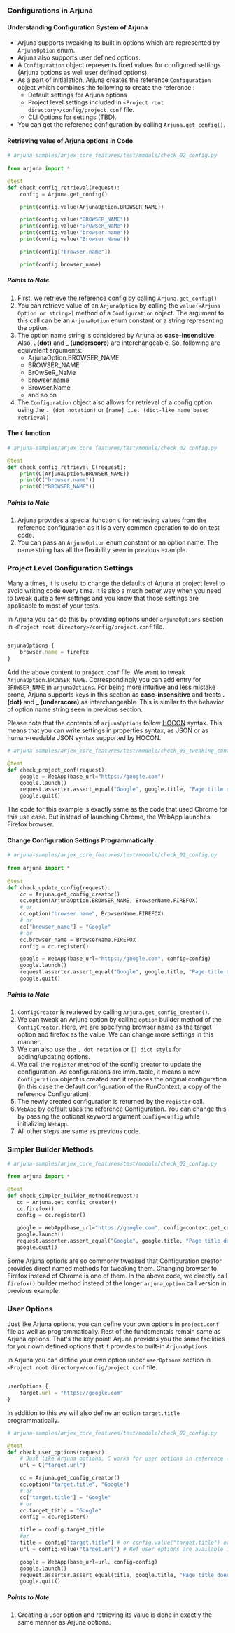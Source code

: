 ### Configurations in Arjuna

#### Understanding Configuration System of Arjuna
- Arjuna supports tweaking its built in options which are represented by `ArjunaOption` enum. 
- Arjuna also supports user defined options.
- A `Configuration` object represents fixed values for configured settings (Arjuna options as well user defined options).
- As a part of initialation, Arjuna creates the reference `Configuration` object which combines the following to create the reference :
    - Default settings for Arjuna options
    - Project level settings included in `<Project root directory>/config/project.conf` file.
    - CLI Options for settings (TBD).
- You can get the reference configuration by calling `Arjuna.get_config()`.

#### Retrieving value of Arjuna options in Code

```python
# arjuna-samples/arjex_core_features/test/module/check_02_config.py
 
from arjuna import *

@test
def check_config_retrieval(request):
    config = Arjuna.get_config()

    print(config.value(ArjunaOption.BROWSER_NAME))

    print(config.value("BROWSER_NAME"))
    print(config.value("BrOwSeR_NaMe"))
    print(config.value("browser.name"))
    print(config.value("Browser.Name"))

    print(config["browser.name"])

    print(config.browser_name)
 ```

##### Points to Note
1. First, we retrieve the reference config by calling `Arjuna.get_config()`
2. You can retrieve value of an `ArjunaOption` by calling the `value(<Arjuna Option or string>)` method of a `Configuration` object. The argument to this call can be an `ArjunaOption` enum constant or a string representing the option.
3. The option name string is considered by Arjuna as **case-insensitive**. Also, **. (dot)** and **_ (underscore)** are interchangeable. So, following are equivalent arguments:
    - ArjunaOption.BROWSER_NAME
    - BROWSER_NAME
    - BrOwSeR_NaMe
    - browser.name
    - Browser.Name
    - and so on
4. The `Configuration` object also allows for retrieval of a config option using the `. (dot notation)` or `[name] i.e. (dict-like name based retrieval)`.


#### The `C` function

```python
# arjuna-samples/arjex_core_features/test/module/check_02_config.py

@test
def check_config_retrieval_C(request):
    print(C(ArjunaOption.BROWSER_NAME))
    print(C("browser.name"))
    print(C("BROWSER_NAME"))
```

##### Points to Note
1. Arjuna provides a special function `C` for retrieving values from the reference configuration as it is a very common operation to do on test code.
2. You can pass an `ArjunaOption` enum constant or an option name. The name string has all the flexibility seen in previous example.

### Project Level Configuration Settings

Many a times, it is useful to change the defaults of Arjuna at project level to avoid writing code every time. It is also a much better way when you need to tweak quite a few settings and you know that those settings are applicable to most of your tests.

In Arjuna you can do this by providing options under `arjunaOptions` section in `<Project root directory>/config/project.conf` file.

```javascript

arjunaOptions {
    browser.name = firefox
}
```

Add the above content to `project.conf` file. We want to tweak `ArjunaOption.BROWSER_NAME`. Correspondingly you can add entry for `BROWSER_NAME` in `arjunaOptions`. For being more intuitive and less mistake prone, Arjuna supports keys in this section as **case-insensitive** and treats **. (dot)** and **_ (underscore)** as interchangeable. This is similar to the behavior of option name string seen in previous section.

Please note that the contents of `arjunaOptions` follow [HOCON](https://github.com/lightbend/config/blob/master/HOCON.md) syntax. This means that you can write settings in properties syntax, as JSON or as human-readable JSON syntax supported by HOCON.

```python
# arjuna-samples/arjex_core_features/test/module/check_03_tweaking_config.py

@test
def check_project_conf(request):
    google = WebApp(base_url="https://google.com")
    google.launch()
    request.asserter.assert_equal("Google", google.title, "Page title does not match.")
    google.quit()

```

The code for this example is exactly same as the code that used Chrome for this use case. But instead of launching Chrome, the WebApp launches Firefox browser.

#### Change Configuration Settings Programmatically
  
```python
# arjuna-samples/arjex_core_features/test/module/check_02_config.py
 
from arjuna import *
 
@test
def check_update_config(request):
    cc = Arjuna.get_config_creator()
    cc.option(ArjunaOption.BROWSER_NAME, BrowserName.FIREFOX)
    # or
    cc.option("browser.name", BrowserName.FIREFOX)
    # or
    cc["browser_name"] = "Google"
    # or
    cc.browser_name = BrowserName.FIREFOX
    config = cc.register()

    google = WebApp(base_url="https://google.com", config=config)
    google.launch()
    request.asserter.assert_equal("Google", google.title, "Page title does not match.")
    google.quit()
```
   
##### Points to Note
1. `ConfigCreator` is retrieved by calling `Arjuna.get_config_creator()`.
2. We can tweak an Arjuna option by calling `option` builder method of the `ConfigCreator`. Here, we are specifying browser name as the target option and firefox as the value. We can change more settings in this manner.  
3. We can also use the `. dot notation` or `[] dict style` for adding/updating options.
4. We call the `register` method of the config creator to update the configuration. As configurations are immutable, it means a new `Configuration` object is created and it replaces the original configuration (in this case the default configuration of the RunContext, a copy of the reference Configuration).
5. The newly created configuration is returned by the `register` call.
5. `WebApp` by default uses the reference Configuration. You can change this by passing the optional keyword argument `config=config` while initializing `WebApp`.
6. All other steps are same as previous code.

### Simpler Builder Methods
 
 ```python
 # arjuna-samples/arjex_core_features/test/module/check_02_config.py
 
 from arjuna import *
 
 @test
 def check_simpler_builder_method(request):
    cc = Arjuna.get_config_creator()
    cc.firefox()
    config = cc.register()

    google = WebApp(base_url="https://google.com", config=context.get_config())
    google.launch()
    request.asserter.assert_equal("Google", google.title, "Page title does not match.")
    google.quit()
 ```

Some Arjuna options are so commonly tweaked that Configuration creator provides direct named methods for tweaking them. Changing browser to Firefox instead of Chrome is one of them. In the above code, we directly call `firefox()` builder method instead of the longer `arjuna_option` call version in previous example.


### User Options

Just like Arjuna options, you can define your own options in `project.conf` file as well as programmatically. Rest of the fundamentals remain same as Arjuna options. That's the key point! Arjuna provides you the same facilities for your own defined options that it provides to built-in `ArjunaOption`s.

In Arjuna you can define your own option under `userOptions` section in `<Project root directory>/config/project.conf` file.

```javascript

userOptions {
    target.url = "https://google.com"
}
```

In addition to this we will also define an option `target.title` programmatically.

```python
# arjuna-samples/arjex_core_features/test/module/check_02_config.py

@test
def check_user_options(request):
    # Just like Arjuna options, C works for user options in reference config
    url = C("target.url")

    cc = Arjuna.get_config_creator()
    cc.option("target.title", "Google")
    # or
    cc["target.title"] = "Google"
    # or
    cc.target_title = "Google"
    config = cc.register()

    title = config.target_title
    #or
    title = config["target.title"] # or config.value("target.title") or other variants seen earlier
    url = config.value("target.url") # Ref user options are available in new config as well.

    google = WebApp(base_url=url, config=config)
    google.launch()
    request.asserter.assert_equal(title, google.title, "Page title does not match.")
    google.quit()
```

##### Points to Note
1. Creating a user option and retrieving its value is done in exactly the same manner as Arjuna options.

